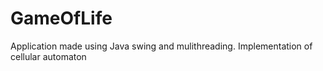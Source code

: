 # GameOfLife

Application made using Java swing and mulithreading. 
Implementation of cellular automaton

